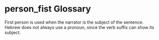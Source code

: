 # person_fist Glossary
First person is used when the narrator is the subject of the sentence. Hebrew does not always use a pronoun, since the verb suffix can show its subject. 